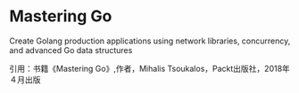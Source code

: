 # Mastering Go

Create Golang production applications using network
libraries, concurrency, and advanced Go data structures

引用：书籍《Mastering Go》,作者，Mihalis Tsoukalos，Packt出版社，2018年４月出版
